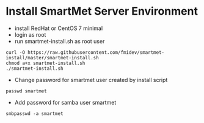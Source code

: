 # Install SmartMet Server Environment

* install RedHat or CentOS 7 minimal
* login as root
* run smartmet-install.sh as root user
```
curl -O https://raw.githubusercontent.com/fmidev/smartmet-install/master/smartmet-install.sh
chmod a+x smartmet-install.sh
./smartmet-install.sh
```
* Change password for smartmet user created by install script
```
passwd smartmet
```
* Add password for samba user smartmet
```
smbpasswd -a smartmet
```
